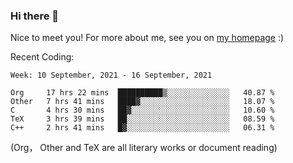 ### Hi there 👋

Nice to meet you! For more about me, see you on [my homepage](https://jiayipan.me) :)


Recent Coding:
<!--START_SECTION:waka-->
```text
Week: 10 September, 2021 - 16 September, 2021

Org     17 hrs 22 mins  ██████████▒░░░░░░░░░░░░░░   40.87 % 
Other   7 hrs 41 mins   ████▓░░░░░░░░░░░░░░░░░░░░   18.07 % 
C       4 hrs 30 mins   ██▓░░░░░░░░░░░░░░░░░░░░░░   10.60 % 
TeX     3 hrs 39 mins   ██░░░░░░░░░░░░░░░░░░░░░░░   08.59 % 
C++     2 hrs 41 mins   █▓░░░░░░░░░░░░░░░░░░░░░░░   06.31 % 
```
<!--END_SECTION:waka-->
(Org， Other and TeX are all literary works or document reading)
